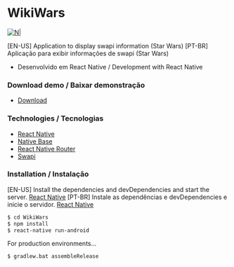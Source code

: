 # WikiWars

[![N|](https://avatars0.githubusercontent.com/u/30927368?s=40&v=4)](https://facebook.com/luizeduardo28)

[EN-US] Application to display swapi information (Star Wars)
[PT-BR] Aplicação para exibir informações de swapi (Star Wars)

  - Desenvolvido em React Native / Development with React Native

### Download demo / Baixar demonstração

* [Download](https://drive.google.com/file/d/1Qm_V34R-G7lvvv0uAHJjJmJMaHNebIEE/view) 

### Technologies / Tecnologias

* [React Native](https://facebook.github.io/react-native/) 
* [Native Base](https://nativebase.io) 
* [React Native Router](https://github.com/aksonov/react-native-router-flux)
* [Swapi](https://swapi.co/)

### Installation / Instalação

[EN-US] Install the dependencies and devDependencies and start the server. [React Native](https://facebook.github.io/react-native/docs/getting-started) 
[PT-BR] Instale as dependências e devDependencies e inicie o servidor. [React Native](https://facebook.github.io/react-native/docs/getting-started) 


```sh
$ cd WikiWars
$ npm install
$ react-native run-android
```

For production environments...

```sh
$ gradlew.bat assembleRelease
```
